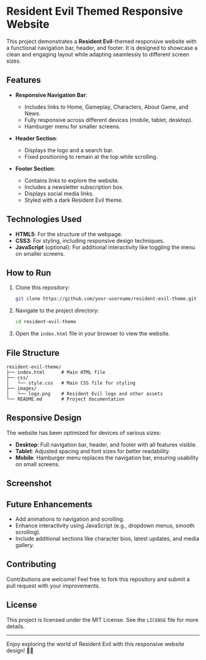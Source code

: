 # Resident Evil Themed Responsive Website

This project demonstrates a **Resident Evil**-themed responsive website with a functional navigation bar, header, and footer. It is designed to showcase a clean and engaging layout while adapting seamlessly to different screen sizes.

## Features

- **Responsive Navigation Bar**:
  - Includes links to Home, Gameplay, Characters, About Game, and News.
  - Fully responsive across different devices (mobile, tablet, desktop).
  - Hamburger menu for smaller screens.

- **Header Section**:
  - Displays the logo and a search bar.
  - Fixed positioning to remain at the top while scrolling.

- **Footer Section**:
  - Contains links to explore the website.
  - Includes a newsletter subscription box.
  - Displays social media links.
  - Styled with a dark Resident Evil theme.

## Technologies Used

- **HTML5**: For the structure of the webpage.
- **CSS3**: For styling, including responsive design techniques.
- **JavaScript** (optional): For additional interactivity like toggling the menu on smaller screens.

## How to Run

1. Clone this repository:
   ```bash
   git clone https://github.com/your-username/resident-evil-theme.git
   ```

2. Navigate to the project directory:
   ```bash
   cd resident-evil-theme
   ```

3. Open the `index.html` file in your browser to view the website.

## File Structure

```
resident-evil-theme/
├── index.html      # Main HTML file
├── css/
│   └── style.css   # Main CSS file for styling
├── images/
│   └── logo.png    # Resident Evil logo and other assets
└── README.md       # Project documentation
```

## Responsive Design

The website has been optimized for devices of various sizes:

- **Desktop**: Full navigation bar, header, and footer with all features visible.
- **Tablet**: Adjusted spacing and font sizes for better readability.
- **Mobile**: Hamburger menu replaces the navigation bar, ensuring usability on small screens.

## Screenshot

## Future Enhancements

- Add animations to navigation and scrolling.
- Enhance interactivity using JavaScript (e.g., dropdown menus, smooth scrolling).
- Include additional sections like character bios, latest updates, and media gallery.

## Contributing

Contributions are welcome! Feel free to fork this repository and submit a pull request with your improvements.

## License

This project is licensed under the MIT License. See the `LICENSE` file for more details.

---

Enjoy exploring the world of Resident Evil with this responsive website design! 🧟‍♂️

